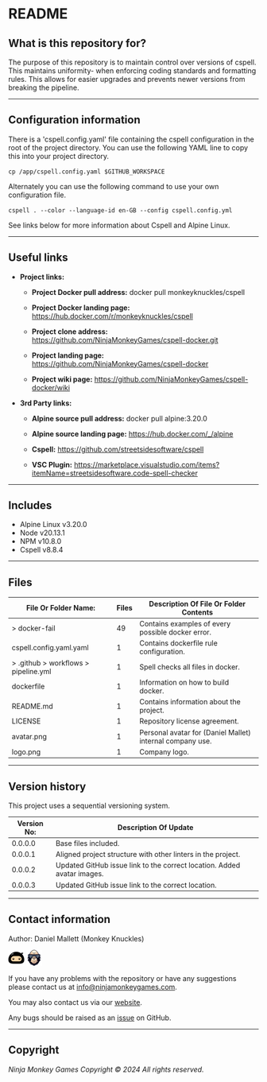 # README #

## What is this repository for? ##

The purpose of this repository is to maintain control over versions of cspell. This maintains uniformity-
when enforcing coding standards and formatting rules. This allows for easier upgrades and prevents newer versions from
breaking the pipeline.

---

## Configuration information ##

There is a 'cspell.config.yaml' file containing the cspell configuration in the root of the project directory. You can
use the following YAML line to copy this into your project directory.

```shell
cp /app/cspell.config.yaml $GITHUB_WORKSPACE
```

Alternately you can use the following command to use your own configuration file.

```shell
cspell . --color --language-id en-GB --config cspell.config.yml
```

See links below for more information about Cspell and Alpine Linux.

---

## Useful links ##
  
* **Project links:**
  
  * **Project Docker pull address:**  docker pull monkeyknuckles/cspell

  * **Project Docker landing page:**  <https://hub.docker.com/r/monkeyknuckles/cspell>
  * **Project clone address:**        <https://github.com/NinjaMonkeyGames/cspell-docker.git>
  * **Project landing page:**         <https://github.com/NinjaMonkeyGames/cspell-docker>
  * **Project wiki page:**            <https://github.com/NinjaMonkeyGames/cspell-docker/wiki>

* **3rd Party links:**

  * **Alpine source pull address:**   docker pull alpine:3.20.0

  * **Alpine source landing page:**   <https://hub.docker.com/_/alpine>
  * **Cspell:**                       <https://github.com/streetsidesoftware/cspell>
  * **VSC Plugin:**          <https://marketplace.visualstudio.com/items?itemName=streetsidesoftware.code-spell-checker>

---

## Includes ##

* Alpine Linux              v3.20.0
* Node                      v20.13.1
* NPM                       v10.8.0
* Cspell                    v8.8.4

---

## Files ##

| File Or Folder Name:                  | Files | Description Of File Or Folder Contents                               |
|---------------------------------------|-------|----------------------------------------------------------------------|
| > docker-fail                         |   49  | Contains examples of every possible docker error.                    |
| cspell.config.yaml.yaml               |   1   | Contains dockerfile rule configuration.                              |
| > .github > workflows > pipeline.yml  |   1   | Spell checks all files in docker.                                    |
| dockerfile                            |   1   | Information on how to build docker.                                  |
| README.md                             |   1   | Contains information about the project.                              |
| LICENSE                               |   1   | Repository license agreement.                                        |
| avatar.png                            |   1   | Personal avatar for (Daniel Mallet) internal company use.            |
| logo.png                              |   1   | Company logo.                                                        |

---

## Version history ##

This project uses a sequential versioning system.

| Version No:    | Description Of Update                                                                               |
|----------------|-----------------------------------------------------------------------------------------------------|
| 0.0.0.0        | Base files included.                                                                                |
| 0.0.0.1        | Aligned project structure with other linters in the project.                                        |
| 0.0.0.2        | Updated GitHub issue link to the correct location. Added avatar images.                             |
| 0.0.0.3        | Updated GitHub issue link to the correct location.                                                  |
---

## Contact information ##

Author: Daniel Mallett (Monkey Knuckles)

![Ninja Monkey Games](logo.png "Logo")
![Monkey Knuckles](avatar.png "Avatar")

If you have any problems with the repository or have any suggestions please contact us at <info@ninjamonkeygames.com>.

You may also contact us via our [website](https://ninjamonkeygames.com).

Any bugs should be raised as an [issue](https://github.com/NinjaMonkeyGames/cspell-docker/issues) on GitHub.

---

## Copyright ##

*Ninja Monkey Games Copyright © 2024 All rights reserved.*
